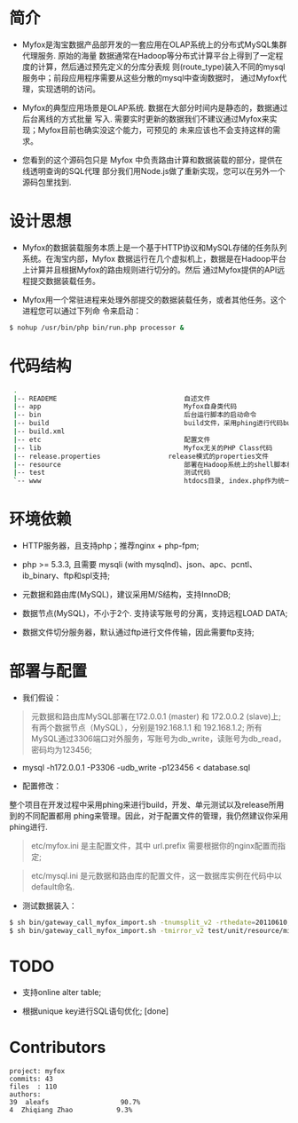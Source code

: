 # 简介 #

* Myfox是淘宝数据产品部开发的一套应用在OLAP系统上的分布式MySQL集群代理服务. 原始的海量
  数据通常在Hadoop等分布式计算平台上得到了一定程度的计算，然后通过预先定义的分库分表规
  则(route_type)装入不同的mysql服务中；前段应用程序需要从这些分散的mysql中查询数据时，
  通过Myfox代理，实现透明的访问。

* Myfox的典型应用场景是OLAP系统. 数据在大部分时间内是静态的，数据通过后台离线的方式批量
  写入. 需要实时更新的数据我们不建议通过Myfox来实现；Myfox目前也确实没这个能力，可预见的
  未来应该也不会支持这样的需求。

* 您看到的这个源码包只是 Myfox 中负责路由计算和数据装载的部分，提供在线透明查询的SQL代理
  部分我们用Node.js做了重新实现，您可以在另外一个源码包里找到.

# 设计思想 #

* Myfox的数据装载服务本质上是一个基于HTTP协议和MySQL存储的任务队列系统。在淘宝内部，Myfox
  数据运行在几个虚拟机上，数据是在Hadoop平台上计算并且根据Myfox的路由规则进行切分的。然后
  通过Myfox提供的API远程提交数据装载任务。

* Myfox用一个常驻进程来处理外部提交的数据装载任务，或者其他任务。这个进程您可以通过下列命
  令来启动：

```bash
$ nohup /usr/bin/php bin/run.php processor &
```

# 代码结构 #

```bash
 .
 |-- READEME								自述文件
 |-- app									Myfox自身类代码
 |-- bin									后台运行脚本的启动命令
 |-- build									build文件，采用phing进行代码build
 |-- build.xml
 |-- etc									配置文件
 |-- lib									Myfox无关的PHP Class代码
 |-- release.properties					release模式的properties文件
 |-- resource								部署在Hadoop系统上的shell脚本模版
 |-- test									测试代码
 `-- www									htdocs目录, index.php作为统一入口程序
```

# 环境依赖 #

* HTTP服务器，且支持php；推荐nginx + php-fpm;

* php >= 5.3.3, 且需要 mysqli (with mysqlnd)、json、apc、pcntl、ib_binary、ftp和spl支持;

* 元数据和路由库(MySQL)，建议采用M/S结构，支持InnoDB;

* 数据节点(MySQL)，不小于2个. 支持读写账号的分离，支持远程LOAD DATA; 

* 数据文件切分服务器，默认通过ftp进行文件传输，因此需要ftp支持;

# 部署与配置 #

* 我们假设：

> 元数据和路由库MySQL部署在172.0.0.1 (master) 和 172.0.0.2 (slave)上;
> 有两个数据节点（MySQL），分别是192.168.1.1 和 192.168.1.2;
> 所有MySQL通过3306端口对外服务，写账号为db_write，读账号为db_read，密码均为123456;

* mysql -h172.0.0.1 -P3306 -udb_write -p123456 < database.sql

* 配置修改：

整个项目在开发过程中采用phing来进行build，开发、单元测试以及release所用到的不同配置都用
phing来管理。因此，对于配置文件的管理，我仍然建议你采用phing进行.

> etc/myfox.ini 是主配置文件，其中 url.prefix 需要根据你的nginx配置而指定;

> etc/mysql.ini 是元数据和路由库的配置文件，这一数据库实例在代码中以default命名.

* 测试数据装入：

```bash
$ sh bin/gateway_call_myfox_import.sh -tnumsplit_v2 -rthedate=20110610,cid=1 test/unit/resource/numsplit_import_data_file.txt
$ sh bin/gateway_call_myfox_import.sh -tmirror_v2 test/unit/resource/mirror_import_data_file.txt 1
```
# TODO #

* 支持online alter table;

* 根据unique key进行SQL语句优化; [done]

# Contributors #
```
project: myfox
commits: 43
files  : 110
authors: 
39  aleafs                  90.7%
4  Zhiqiang Zhao           9.3%
```
